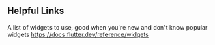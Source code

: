 ## Helpful Links
A list of widgets to use, good when you're new and don't know popular widgets
https://docs.flutter.dev/reference/widgets